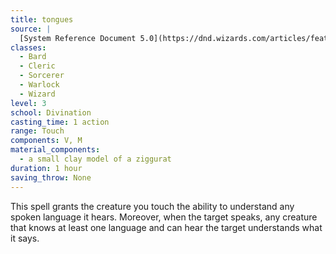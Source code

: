 ```yaml
---
title: tongues
source: |
  [System Reference Document 5.0](https://dnd.wizards.com/articles/features/systems-reference-document-srd)
classes:
  - Bard
  - Cleric
  - Sorcerer
  - Warlock
  - Wizard
level: 3
school: Divination
casting_time: 1 action
range: Touch
components: V, M
material_components:
  - a small clay model of a ziggurat
duration: 1 hour
saving_throw: None
---
```


This spell grants the creature you touch the ability to understand any spoken language it hears. Moreover, when the target speaks, any creature that knows at least one language and can hear the target understands what it says.
